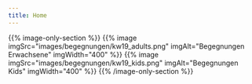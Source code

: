 ```yaml
---
title: Home
---
```


<!-- {{% info-section %}}
### Der ESV Deggendorf ist Sportverein des Monats Mai 2024! Schaut euch das Video <a class="underline" href="https://www.youtube.com/watch?v=x5HXKqykRYY" target="_blank">hier</a> an.
{{% /info-section %}} -->

<!-- {{% info-section %}}
### An unsere Mitglieder: Ab sofort sind unsere Tennisplätze offiziell eröffnet!
{{% /info-section %}} -->

{{% image-only-section %}}
{{% image imgSrc="images/begegnungen/kw19_adults.png" imgAlt="Begegnungen Erwachsene" imgWidth="400" %}}
{{% image imgSrc="images/begegnungen/kw19_kids.png" imgAlt="Begegnungen Kids" imgWidth="400" %}}
{{% /image-only-section %}}
